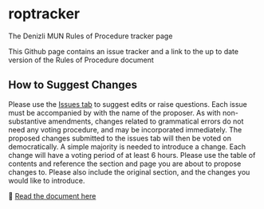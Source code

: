 # roptracker
The Denizli MUN Rules of Procedure tracker page

This Github page contains an issue tracker and a link to the up to date version of the Rules of Procedure document

## How to Suggest Changes
Please use the [Issues tab](https://github.com/swift21/roptracker/issues) to suggest edits or raise questions.
Each issue must be accompanied by with the name of the proposer.
As with non-substantive amendments, changes related to grammatical errors do not need any voting procedure, and may be incorporated immediately.
The proposed changes submitted to the issues tab will then be voted on democratically. A simple majority is needed to introduce a change. Each change will have a voting period of at least 6 hours.
Please use the table of contents and reference the section and page you are about to propose changes to.
Please also include the original section, and the changes you would like to introduce.

📄 [Read the document here]()
